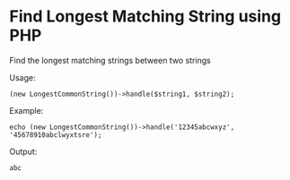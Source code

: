 # Find Longest Matching String using PHP
Find the longest matching strings between two strings

Usage: 

`````(new LongestCommonString())->handle($string1, $string2);`````

Example: 

```echo (new LongestCommonString())->handle('12345abcwxyz', '45678910abclwyxtsre');```

Output:

```abc```

